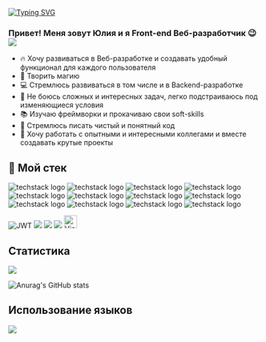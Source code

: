 [![Typing SVG](https://readme-typing-svg.herokuapp.com?color=%2336BCF7&lines=Front-end+Web+developer)](https://git.io/typing-svg)

### Привет! Меня зовут Юлия и я Front-end Веб-разработчик :wink: <img src="http://phonoteka.org/uploads/posts/2021-03/1616684156_59-p-khaker-fon-62.jpg" />

- :fire: Хочу развиваться в Веб-разработке и создавать удобный функционал для каждого пользователя
- :crystal_ball: Творить магию 
- :computer: Стремлюсь развиваться в том числе и в Backend-разработке
- :muscle: Не боюсь сложных и интересных задач, легко подстраиваюсь под изменяющиеся условия
- :books: Изучаю фреймворки и прокачиваю свои soft-skills
- :pencil: Стремлюсь писать чистый и понятный код
- :beers: Хочу работать с опытными и интересными коллегами и вместе создавать крутые проекты


## :wrench: Мой стек

![techstack logo](https://readme-components.vercel.app/api?component=logo&fill=black&logo=html5&svgfill=f06629)
![techstack logo](https://readme-components.vercel.app/api?component=logo&fill=black&logo=CSS3&svgfill=028dd1)
![techstack logo](https://readme-components.vercel.app/api?component=logo&fill=black&logo=javascript&svgfill=f6df1c)
![techstack logo](https://readme-components.vercel.app/api?component=logo&fill=black&logo=react&animation=spin&svgfill=15d8fe)
![techstack logo](https://readme-components.vercel.app/api?component=logo&fill=black&logo=node.js&svgfill=659b60)
![techstack logo](https://readme-components.vercel.app/api?component=logo&fill=black&logo=webpack&svgfill=8ed5fa)
![techstack logo](https://readme-components.vercel.app/api?component=logo&fill=black&logo=github)
![techstack logo](https://readme-components.vercel.app/api?component=logo&fill=black&logo=git&svgfill=ff4500)
![techstack logo](https://readme-components.vercel.app/api?component=logo&fill=black&logo=figma)
![techstack logo](https://readme-components.vercel.app/api?component=logo&fill=black&logo=postman)
![techstack logo](https://readme-components.vercel.app/api?component=logo&fill=black&logo=codepen)
![techstack logo](https://readme-components.vercel.app/api?component=logo&fill=black&logo=notion)

![JWT](https://img.shields.io/badge/JWT-black?style=for-the-badge&logo=JSON%20web%20tokens)
<img src="https://img.shields.io/badge/-БЭМ-00A3D9?style=flat&amp;logo=bem&amp;logoColor=white" />
<img src="https://img.shields.io/badge/-ES6-F7DF1E?style=flat&amp;logo=javascript&amp;logoColor=black" />
<img src="https://img.shields.io/badge/-ООП-008CBA?style=flat&amp;logo=javascript&amp;logoColor=white" />
<img alt="Visual Studio Code" width="26px" src="https://cdn.jsdelivr.net/gh/devicons/devicon/icons/vscode/vscode-original.svg" />




## Статистика 

<a align="center" href="https://git.io/streak-stats">
  <img src="https://streak-stats.demolab.com/?user=YukinaSan91&theme=dark" />
</a>

![Anurag's GitHub stats](https://github-readme-stats.vercel.app/api?username=YukinaSan91&show_icons=true&theme=radical)

## Использование языков

<a align="center" href="https://github.com/anuraghazra/github-readme-stats">
  <img src="https://github-readme-stats.vercel.app/api/top-langs/?username=anuraghazra&layout=compact" />
</a>

